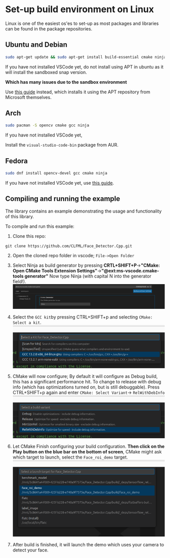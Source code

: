 # Set-up build environment on Linux

Linux is one of the easiest os'es to set-up as most packages and libraries can be found in the package repositories.

## Ubuntu and Debian

```bash
sudo apt-get update && sudo apt-get install build-essential cmake ninja-build libopencv-dev
```

If you have not installed VSCode yet, do not install using APT in ubuntu as it will install the sandboxed snap version.

**Which has many issues due to the sandbox environment**

Use [this guide](https://code.visualstudio.com/docs/setup/linux) instead, which installs it using the APT repository from Microsoft themselves.


## Arch

```bash
sudo pacman -S opencv cmake gcc ninja
```

If you have not installed VSCode yet,

Install the `visual-studio-code-bin` package from AUR.


## Fedora

```bash
sudo dnf install opencv-devel gcc cmake ninja
```

If you have not installed VSCode yet, use [this guide](https://code.visualstudio.com/docs/setup/linux).


## Compiling and running the example
The library contains an example demonstrating the usage and functionality of this library. 

To compile and run this example:

1. Clone this repo:
```
git clone https://github.com/CLFML/Face_Detector.Cpp.git
```

2. Open the cloned repo folder in vscode; `File->Open Folder`

3. Select Ninja as build generator by pressing **CRTL+SHIFT+P**->**"CMake: Open CMake Tools Extension Settings"**->**"@ext:ms-vscode.cmake-tools generator"**
   Now type Ninja (with capital N into the generator field!).
   ![CMake extension tool settings; Generator](image.png)

4. Select the `GCC kit`by pressing CTRL+SHIFT+p and selecting `CMake: Select a kit`.
   ![Select a kit, Linux gcc](image-2.png)
   
5. CMake will now configure; By default it will configure as Debug build, this has a significant performance hit.
   To change to release with debug info (which has optimizations turned on, but is still debuggable). Press CTRL+SHIFT+p again and enter `CMake: Select Variant`-> `RelWithDebInfo`
   ![Variant](image-1.png)
   
6. Let CMake Finish configuring your build configuration. **Then click on the Play button on the blue bar on the bottom of screen**, CMake might ask which target to launch, select the `Face_roi_demo` target.
   ![Launch target](image-4.png)

7. After build is finished, it will launch the demo which uses your camera to detect your face.